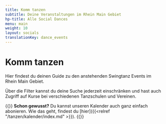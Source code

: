 ```yaml
---
title: Komm tanzen
subtitle: Deine Veranstaltungen im Rhein Main Gebiet
hp-title: Alle Social Dances
menu: main
weight: 10
layout: socials
translationKey: dance_events
---
```

# Komm tanzen

Hier findest du deinen Guide zu den anstehenden Swingtanz Events im Rhein Main Gebiet.

Über die Filter kannst du deine Suche jederzeit einschränken und hast auch Zugriff auf Kurse bei verschiedenen Tanzschulen und Vereinen.

{{<info>}}
**Schon gewusst?** Du kannst unseren Kalender auch ganz einfach abonieren. Wie das geht, findest du [hier]({{<relref "/tanzen/kalender/index.md" >}}).
{{</info>}}